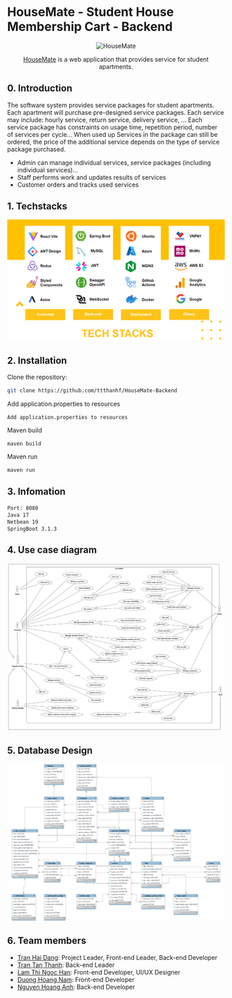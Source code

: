 # HouseMate - Student House Membership Cart - Backend

<div align="center">
    <img src="https://housemate.site/assets/logo-7f02d06f.svg" alt="HouseMate" width="100" height="100" />
    <p><a href="https://housemate.site">HouseMate</a> is a web application that provides service for student apartments.</p>
</div>

## 0. Introduction

The software system provides service packages for student apartments. Each apartment will purchase pre-designed service packages. Each service may include: hourly service, return service, delivery service, ... Each service package has constraints on usage time, repetition period, number of services per cycle... When used up Services in the package can still be ordered, the price of the additional service depends on the type of service package purchased.
+ Admin can manage individual services, service packages (including individual services)...
+ Staff performs work and updates results of services
+ Customer orders and tracks used services

## 1. Techstacks

<img src="./.github/images/tech-stacks.png" />

## 2. Installation

Clone the repository:

```bash
git clone https://github.com/ttthanhf/HouseMate-Backend
```

Add application.properties to resources
```
Add application.properties to resources
```

Maven build
```
maven build
```

Maven run
```
maven run
```

## 3. Infomation

```
Port: 8080
Java 17
Netbean 19
SpringBoot 3.1.3
```

## 4. Use case diagram

<img src="./.github/images/use-case-diagram.png" />

## 5. Database Design

<img src="./.github/images/database.png" />

## 6. Team members

-  [Tran Hai Dang](https://github.com/hdang09): Project Leader, Front-end Leader, Back-end Developer
-  [Tran Tan Thanh](https://github.com/ttthanhf): Back-end Leader
-  [Lam Thi Ngoc Han](https://github.com/LamHana): Front-end Developer, UI/UX Designer
-  [Duong Hoang Nam](https://github.com/namdh03): Front-end Developer
-  [Nguyen Hoang Anh](https://github.com/HanhNg23): Back-end Developer
